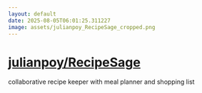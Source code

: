 ```yaml
---
layout: default
date: 2025-08-05T06:01:25.311227
image: assets/julianpoy_RecipeSage_cropped.png
---
```


# [julianpoy/RecipeSage](https://github.com/julianpoy/RecipeSage)

collaborative recipe keeper with meal planner and shopping list
